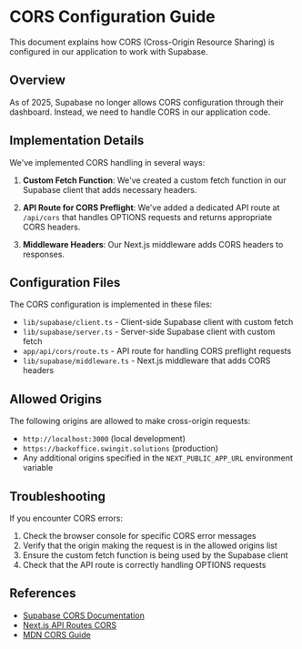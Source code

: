 # CORS Configuration Guide

This document explains how CORS (Cross-Origin Resource Sharing) is configured in our application to work with Supabase.

## Overview

As of 2025, Supabase no longer allows CORS configuration through their dashboard. Instead, we need to handle CORS in our application code.

## Implementation Details

We've implemented CORS handling in several ways:

1. **Custom Fetch Function**: We've created a custom fetch function in our Supabase client that adds necessary headers.

2. **API Route for CORS Preflight**: We've added a dedicated API route at `/api/cors` that handles OPTIONS requests and returns appropriate CORS headers.

3. **Middleware Headers**: Our Next.js middleware adds CORS headers to responses.

## Configuration Files

The CORS configuration is implemented in these files:

- `lib/supabase/client.ts` - Client-side Supabase client with custom fetch
- `lib/supabase/server.ts` - Server-side Supabase client with custom fetch
- `app/api/cors/route.ts` - API route for handling CORS preflight requests
- `lib/supabase/middleware.ts` - Next.js middleware that adds CORS headers

## Allowed Origins

The following origins are allowed to make cross-origin requests:

- `http://localhost:3000` (local development)
- `https://backoffice.swingit.solutions` (production)
- Any additional origins specified in the `NEXT_PUBLIC_APP_URL` environment variable

## Troubleshooting

If you encounter CORS errors:

1. Check the browser console for specific CORS error messages
2. Verify that the origin making the request is in the allowed origins list
3. Ensure the custom fetch function is being used by the Supabase client
4. Check that the API route is correctly handling OPTIONS requests

## References

- [Supabase CORS Documentation](https://supabase.com/docs/guides/functions/cors)
- [Next.js API Routes CORS](https://nextjs.org/docs/api-routes/introduction#cors)
- [MDN CORS Guide](https://developer.mozilla.org/en-US/docs/Web/HTTP/CORS)
